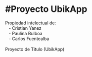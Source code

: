 <h1>#Proyecto UbikApp</h1>
Propiedad intelectual de:<br /> 
&nbsp;&nbsp;	- Cristian Yanez<br />
&nbsp;&nbsp;	- Paulina Bulboa<br />
&nbsp;&nbsp;	- Carlos Fuentealba<br />
<br />
Proyecto de Titulo (UbikApp)
